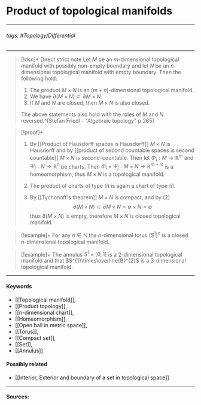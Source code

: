 # Product of topological manifolds
***
###### tags: #Topology/Differential  
***
>[!dsn]+ Direct strict note
>Let $M$ be an $m$-dimensional topological manifold with possibly non-empty boundary and let $N$ be an $n$-dimensional topological manifold with empty boundary. Then the following hold:
>1. The product $M\times N$ is an $(m+n)$-dimensional topological manifold.
>2. We have $\partial(M\times N)\subset\partial M\times N$.
>3. If $M$ and $N$ are closed, then $M\times N$ is also closed.
>
>The above statements also hold with the roles of $M$ and $N$ reversed.^[Stefan Friedl - "Algebraic topology" p.265]

>[!proof]+
>1. By [[Product of Hausdorff spaces is Hausdorff]] $M\times N$ is Hausdorff and by [[product of second countable spaces is second countable]] $M\times N$ is second-countable. Then let $\Phi_{i}:M\to\mathbb{R}^{m}$ and $\Psi_{j}:N\to\mathbb{R}^{n}$ be charts. Then $\Phi_{i}\times\Psi_{j}:M\times N\to\mathbb{R}^{m+m}$ is a homeomorphism, thus $M\times N$ is a topological manifold.
>2. The product of charts of type $(i)$ is again a chart of type $(i)$.
>   
>3. By [[Tychonoff's theorem]] $M\times N$ is compact, and by $(2)$ 
>   $$\partial(M\times N)\subset\partial M\times N=\emptyset\times N=\emptyset$$
>   thus $\partial(M\times N)$ is empty, therefore $M\times N$ is closed topological manifold.

>[!example]+ 
>For any $n\in\mathbb{N}$ the $n$-dimensional torus $(S^{1})^{n}$ is a closed $n$-dimensional topological manifold.

>[!example]+ 
>The annulus $S^{1}\times[0,1]$ is a $2$-dimensional topological manifold and that $S^{1}\times\overline{B}^{2}$ is a $3$-dimensional topological manifold.

***
#### Keywords
- [[Topological manifold]],
- [[Product topology]],
- [[n-dimensional chart]],
- [[Homeomorphism]],
- [[Open ball in metric space]],
- [[Torus]],
- [[Compact set]],
- [[Set]],
- [[Annulus]]
#### Possibly related
- [[Interior, Exterior and boundary of a set in topological space]]
***
#### Sources: